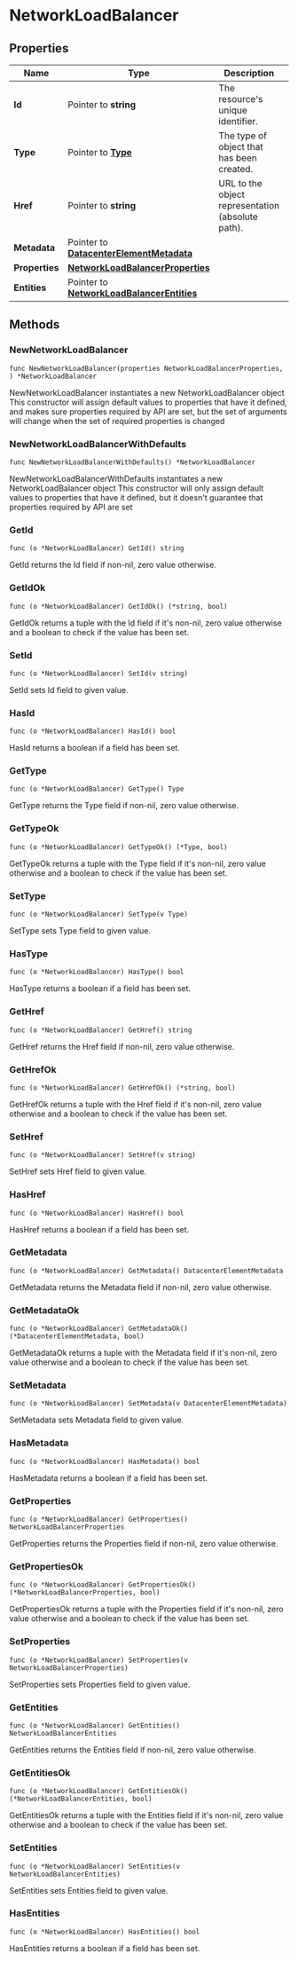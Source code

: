 # NetworkLoadBalancer

## Properties

|Name | Type | Description | Notes|
|------------ | ------------- | ------------- | -------------|
|**Id** | Pointer to **string** | The resource&#39;s unique identifier. | [optional] [readonly] |
|**Type** | Pointer to [**Type**](Type.md) | The type of object that has been created. | [optional] |
|**Href** | Pointer to **string** | URL to the object representation (absolute path). | [optional] [readonly] |
|**Metadata** | Pointer to [**DatacenterElementMetadata**](DatacenterElementMetadata.md) |  | [optional] |
|**Properties** | [**NetworkLoadBalancerProperties**](NetworkLoadBalancerProperties.md) |  | |
|**Entities** | Pointer to [**NetworkLoadBalancerEntities**](NetworkLoadBalancerEntities.md) |  | [optional] |

## Methods

### NewNetworkLoadBalancer

`func NewNetworkLoadBalancer(properties NetworkLoadBalancerProperties, ) *NetworkLoadBalancer`

NewNetworkLoadBalancer instantiates a new NetworkLoadBalancer object
This constructor will assign default values to properties that have it defined,
and makes sure properties required by API are set, but the set of arguments
will change when the set of required properties is changed

### NewNetworkLoadBalancerWithDefaults

`func NewNetworkLoadBalancerWithDefaults() *NetworkLoadBalancer`

NewNetworkLoadBalancerWithDefaults instantiates a new NetworkLoadBalancer object
This constructor will only assign default values to properties that have it defined,
but it doesn't guarantee that properties required by API are set

### GetId

`func (o *NetworkLoadBalancer) GetId() string`

GetId returns the Id field if non-nil, zero value otherwise.

### GetIdOk

`func (o *NetworkLoadBalancer) GetIdOk() (*string, bool)`

GetIdOk returns a tuple with the Id field if it's non-nil, zero value otherwise
and a boolean to check if the value has been set.

### SetId

`func (o *NetworkLoadBalancer) SetId(v string)`

SetId sets Id field to given value.

### HasId

`func (o *NetworkLoadBalancer) HasId() bool`

HasId returns a boolean if a field has been set.

### GetType

`func (o *NetworkLoadBalancer) GetType() Type`

GetType returns the Type field if non-nil, zero value otherwise.

### GetTypeOk

`func (o *NetworkLoadBalancer) GetTypeOk() (*Type, bool)`

GetTypeOk returns a tuple with the Type field if it's non-nil, zero value otherwise
and a boolean to check if the value has been set.

### SetType

`func (o *NetworkLoadBalancer) SetType(v Type)`

SetType sets Type field to given value.

### HasType

`func (o *NetworkLoadBalancer) HasType() bool`

HasType returns a boolean if a field has been set.

### GetHref

`func (o *NetworkLoadBalancer) GetHref() string`

GetHref returns the Href field if non-nil, zero value otherwise.

### GetHrefOk

`func (o *NetworkLoadBalancer) GetHrefOk() (*string, bool)`

GetHrefOk returns a tuple with the Href field if it's non-nil, zero value otherwise
and a boolean to check if the value has been set.

### SetHref

`func (o *NetworkLoadBalancer) SetHref(v string)`

SetHref sets Href field to given value.

### HasHref

`func (o *NetworkLoadBalancer) HasHref() bool`

HasHref returns a boolean if a field has been set.

### GetMetadata

`func (o *NetworkLoadBalancer) GetMetadata() DatacenterElementMetadata`

GetMetadata returns the Metadata field if non-nil, zero value otherwise.

### GetMetadataOk

`func (o *NetworkLoadBalancer) GetMetadataOk() (*DatacenterElementMetadata, bool)`

GetMetadataOk returns a tuple with the Metadata field if it's non-nil, zero value otherwise
and a boolean to check if the value has been set.

### SetMetadata

`func (o *NetworkLoadBalancer) SetMetadata(v DatacenterElementMetadata)`

SetMetadata sets Metadata field to given value.

### HasMetadata

`func (o *NetworkLoadBalancer) HasMetadata() bool`

HasMetadata returns a boolean if a field has been set.

### GetProperties

`func (o *NetworkLoadBalancer) GetProperties() NetworkLoadBalancerProperties`

GetProperties returns the Properties field if non-nil, zero value otherwise.

### GetPropertiesOk

`func (o *NetworkLoadBalancer) GetPropertiesOk() (*NetworkLoadBalancerProperties, bool)`

GetPropertiesOk returns a tuple with the Properties field if it's non-nil, zero value otherwise
and a boolean to check if the value has been set.

### SetProperties

`func (o *NetworkLoadBalancer) SetProperties(v NetworkLoadBalancerProperties)`

SetProperties sets Properties field to given value.


### GetEntities

`func (o *NetworkLoadBalancer) GetEntities() NetworkLoadBalancerEntities`

GetEntities returns the Entities field if non-nil, zero value otherwise.

### GetEntitiesOk

`func (o *NetworkLoadBalancer) GetEntitiesOk() (*NetworkLoadBalancerEntities, bool)`

GetEntitiesOk returns a tuple with the Entities field if it's non-nil, zero value otherwise
and a boolean to check if the value has been set.

### SetEntities

`func (o *NetworkLoadBalancer) SetEntities(v NetworkLoadBalancerEntities)`

SetEntities sets Entities field to given value.

### HasEntities

`func (o *NetworkLoadBalancer) HasEntities() bool`

HasEntities returns a boolean if a field has been set.


